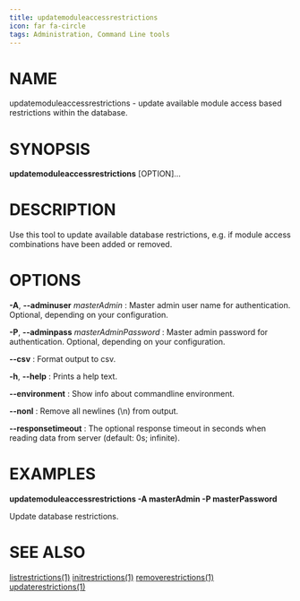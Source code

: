```yaml
---
title: updatemoduleaccessrestrictions
icon: far fa-circle
tags: Administration, Command Line tools
---
```


# NAME

updatemoduleaccessrestrictions - update available module access based restrictions within the database.

# SYNOPSIS

**updatemoduleaccessrestrictions** [OPTION]...

# DESCRIPTION

Use this tool to update available database restrictions, e.g. if module access combinations have been added or removed.

# OPTIONS

**-A**, **--adminuser** *masterAdmin*
: Master admin user name for authentication. Optional, depending on your configuration.

**-P**, **--adminpass** *masterAdminPassword*
: Master admin password for authentication. Optional, depending on your configuration.

**--csv**
: Format output to csv.

**-h**, **--help**
: Prints a help text.

**--environment**
: Show info about commandline environment.

**--nonl**
: Remove all newlines (\\n) from output.

**--responsetimeout**
: The optional response timeout in seconds when reading data from server (default: 0s; infinite).

# EXAMPLES

**updatemoduleaccessrestrictions -A masterAdmin -P masterPassword**

Update database restrictions.

# SEE ALSO

[listrestrictions(1)](listrestrictions) [initrestrictions(1)](initrestrictions) [removerestrictions(1)](removerestrictions) [updaterestrictions(1)](updaterestrictions)
